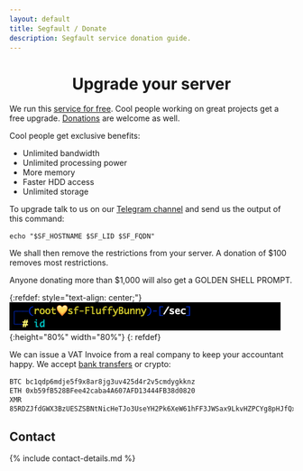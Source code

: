 ```yaml
---
layout: default
title: Segfault / Donate
description: Segfault service donation guide.
---
```


<div style="text-align:center"><h1>Upgrade your server</h1></div>

We run this [service for free](../free). Cool people working on great projects get a free upgrade. [Donations](../free) are welcome as well.

Cool people get exclusive benefits:

* Unlimited bandwidth
* Unlimited processing power
* More memory
* Faster HDD access
* Unlimited storage

To upgrade talk to us on our [Telegram channel](https://t.me/thcorg) and send us the output of this command:

```shell
echo "$SF_HOSTNAME $SF_LID $SF_FQDN"
```

We shall then remove the restrictions from your server. A donation of $100 removes most restrictions.

Anyone donating more than $1,000 will also get a GOLDEN SHELL PROMPT.

{:refdef: style="text-align: center;"}
![golden prompt](golden-prompt.png){:height="80%" width="80%"}
{: refdef}

We can issue a VAT Invoice from a real company to keep your accountant happy. We accept [bank transfers](https://t.me/thcorg) or crypto:

```
BTC bc1qdp6mdje5f9x8ar8jg3uv425d4r2v5cmdygkknz
ETH 0xb59fB528BFee42caba4A607AFD13444FB38d0820
XMR 85RDZJfdGWX3BzUESZSBNtNicHeTJo3UseYH2Pk6XeW61hFF3JWSax9LkvHZPCYg8pHJfQxCEHfgsFXFWrFNiUVMGzFv9cx
```

## Contact

{% include contact-details.md %}
